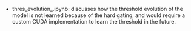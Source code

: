 - thres_evolution_.ipynb: discusses how the threshold evolution of the model is not learned because of the hard gating, and would require a custom CUDA implementation to learn the threshold in the future.

